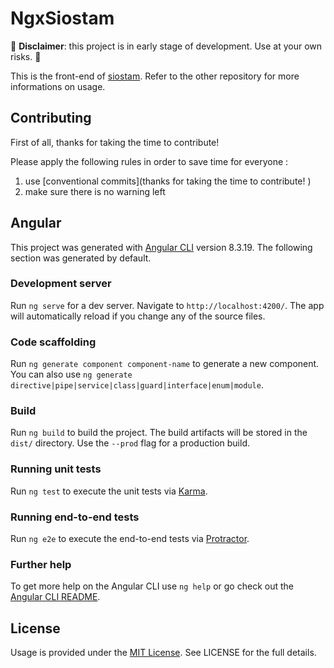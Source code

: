 # NgxSiostam

🚧 **Disclaimer**: this project is in early stage of development. Use at your own risks. 🚧

This is the front-end of [siostam](https://github.com/siostam/siostam). Refer to the other repository for more informations on usage.

## Contributing

First of all, thanks for taking the time to contribute! 

Please apply the following rules in order to save time for everyone :

1. use [conventional commits](thanks for taking the time to contribute! )
2. make sure there is no warning left

## Angular

This project was generated with [Angular CLI](https://github.com/angular/angular-cli) version 8.3.19. The following section was generated by default.

### Development server

Run `ng serve` for a dev server. Navigate to `http://localhost:4200/`. The app will automatically reload if you change any of the source files.

### Code scaffolding

Run `ng generate component component-name` to generate a new component. You can also use `ng generate directive|pipe|service|class|guard|interface|enum|module`.

### Build

Run `ng build` to build the project. The build artifacts will be stored in the `dist/` directory. Use the `--prod` flag for a production build.

### Running unit tests

Run `ng test` to execute the unit tests via [Karma](https://karma-runner.github.io).

### Running end-to-end tests

Run `ng e2e` to execute the end-to-end tests via [Protractor](http://www.protractortest.org/).

### Further help

To get more help on the Angular CLI use `ng help` or go check out the [Angular CLI README](https://github.com/angular/angular-cli/blob/master/README.md).

## License

Usage is provided under the [MIT License](http://http//opensource.org/licenses/mit-license.php). See LICENSE for the full details.